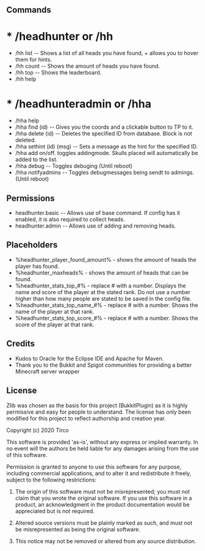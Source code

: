 ## Commands
# * /headhunter or /hh
* /hh list  -- Shows a list of all heads you have found, + allows you to hover them for hints.
* /hh count -- Shows the amount of heads you have found.
* /hh top -- Shows the leaderboard.
* /hh help

# * /headhunteradmin or /hha
* /hha help
* /hha find (id) -- Gives you the coords and a clickable button to TP to it.
* /hha delete (id) -- Deletes the specified ID from database. Block is not deleted.
* /hha sethint (id) (msg) -- Sets a message as the hint for the specified ID.
* /hha add on/off. toggles addingmode. Skulls placed will automatically be added to the list.
* /hha debug -- Toggles debuging (Until reboot)
* /hha notifyadmins -- Toggles debugmessages being sendt to admings. (Until reboot)

## Permissions
- headhunter.basic -- Allows use of base command. If config has it enabled, it is also required to collect heads.
- headhunter.admin -- Allows use of adding and removing heads.

## Placeholders
* %headhunter_player_found_amount% - shows the amount of heads the player has found.
* %headhunter_maxheads% - shows the amount of heads that can be found.
* %headhunter_stats_top_#% - replace # with a number. Displays the name and score of the player at the stated rank. Do not use a number higher than how many people are stated to be saved in the config file.
* %headhunter_stats_top_name_#% - replace # with a number. Shows the name of the player at that rank.
* %headhunter_stats_top_score_#% - replace # with a number. Shows the score of the player at that rank.


## Credits

* Kudos to Oracle for the Eclipse IDE and Apache for Maven.
* Thank you to the Bukkit and Spigot communities for providing a better Minecraft server wrapper

## License

Zlib was chosen as the basis for this project (BukkitPlugin) as it is highly permissive and easy for people to understand. The license has only been modified for this project to reflect authorship and creation year.

Copyright (c) 2020 Tirco

This software is provided 'as-is', without any express or implied
warranty. In no event will the authors be held liable for any damages
arising from the use of this software.

Permission is granted to anyone to use this software for any purpose,
including commercial applications, and to alter it and redistribute it
freely, subject to the following restrictions:

1. The origin of this software must not be misrepresented; you must not
claim that you wrote the original software. If you use this software
in a product, an acknowledgment in the product documentation would be
appreciated but is not required.

2. Altered source versions must be plainly marked as such, and must not be
misrepresented as being the original software.

3. This notice may not be removed or altered from any source
distribution.
